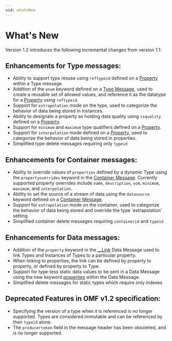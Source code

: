 ```yaml
---
uid: whatsNew
---
```


# What\'s New


Version 1.2 introduces the following incremental changes from version 1.1:

## Enhancements for Type messages:

- Ability to support type resuse using `reftypeid` defined on a [Property](xref:typePropertiesAndFormats) within a Type message.
- Addition of the `enum` keyword defined on a [Type Message](xref:typeMessages), used to create a reusable set of allowed values, and reference it as the datatype for a [Property](xref:typePropertiesAndFormats) using `reftypeid`.
- Support for `extrapolation` mode on the type, used to categorize the behavior of data being stored in instances.
- Ability to designate a property as holding data quality using `isquality` defined on a [Property](xref:typePropertiesAndFormats).
- Support for `minimum` and `maximum` type qualifiers defined on a [Property](xref:typePropertiesAndFormats).
- Support for `interpolation` mode defined on a [Property](xref:typePropertiesAndFormats), used to categorize the behavior of data being stored in properties.
- Simplified type delete messages requiring only `typeid`

## Enhancements for Container messages:

- Ability to override values of `properties` defined by a dynamic Type using the `propertyoverrides` keyword in the [Container Message](xref:containerMessages). Currently supported property overrides include `name`, `description`, `uom`, `minimum`, `maximum`, and `interpolation`.
- Ability to set the source of a stream of data using the `datasource` keyword defined on a [Container Message](xref:containerMessages).
- Support for `extrapolation` mode on the container, used to categorize the behavior of data being stored and override the type 'extrapolation' setting.
- Simplified container delete messages requiring `containerid` and `typeid`

## Enhancements for Data messages:

- Addition of the `property` keyword in the [__Link](xref:linkType) Data Message used to link Types and Instances of Types to a particular property.
- When linking to properties, the link can be defined by property to property, or defined by property to Type.
- Support for type-less static data values to be sent in a Data Message using the new keyword [properties](xref:dataMessages) within the Data Message.
- Simplified delete messages for static types which require only indexes

## Deprecated Features in OMF v1.2 specification:

- Specifying the version of a type when it is referenced is no longer supported. Types are considered immutable and can be referenced by their `typeid` alone.
- The `producertoken` field in the message header has been obsoleted, and is no longer supported.
